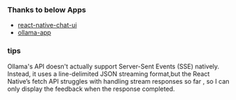 ### Thanks to below Apps

- [react-native-chat-ui](https://github.com/flyerhq/react-native-chat-ui)
- [ollama-app](https://github.com/JHubi1/ollama-app)


### tips
Ollama's API doesn't actually support Server-Sent Events (SSE) natively. Instead, it uses a line-delimited JSON streaming format,but the React Native’s fetch API struggles with handling stream responses so far , so I can only display the feedback when the response completed.